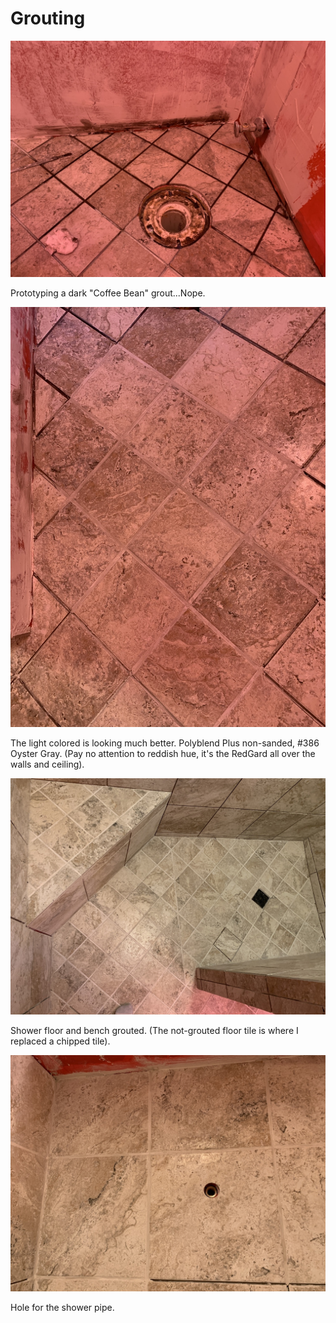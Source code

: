 # Grouting

![](images/IMG_4565.jpg)

Prototyping a dark "Coffee Bean" grout...Nope.

![](images/IMG_4571.jpg)

The light colored is looking much better. Polyblend Plus non-sanded, #386 Oyster Gray.  (Pay no attention to reddish hue, it's the RedGard all over the walls and ceiling).

![](images/IMG_4648.jpg)

Shower floor and bench grouted.  (The not-grouted floor tile is where I replaced a chipped tile).


![](images/IMG_4649.jpg)

Hole for the shower pipe.
